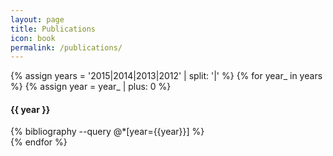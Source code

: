 ```yaml
---
layout: page
title: Publications
icon: book
permalink: /publications/
---
```

{% assign years = '2015|2014|2013|2012' | split: '|' %}
{% for year_ in years %}
  {% assign year = year_ | plus: 0 %}
   <h4> {{ year }} </h4>
   {% bibliography --query @*[year={{year}}] %}<br>
{% endfor %}

